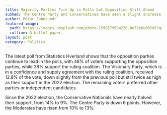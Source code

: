 ```yaml
---
title: Majority Parties Tick Up in Polls but Opposition Still Ahead
subhed: The Centre Party and Conservatives have seen a slight increase in support, but the opposition parties continue to lead in the latest poll from Statistics Hverland.
author: Pétur Johnsundr
featured-image: 
  path: https://images.unsplash.com/photo-1599579524220-8e32e6e602d0?q=80&w=3270&auto=format&fit=crop&ixlib=rb-4.0.3&ixid=M3wxMjA3fDB8MHxwaG90by1wYWdlfHx8fGVufDB8fHx8fA%3D%3D
  cutline: A ballot paper.
layout: post
category: Politics
---
```


The latest poll from Statistics Hverland shows that the opposition parties continue to lead in the polls, with 48% of voters supporting the opposition parties, while 38% support the ruling coalition. The Visionary Party, which is in a confidence and supply agreement with the ruling coalition, received 12.8% of the vote, down slightly from the previous poll but still twice as high as their support in the 2022 election. The remaining voters preferred other parties or independent candidates.

Since the 2022 election, the Conservative Nationals have nearly halved their support, from 14% to 9%. The Centre Party is down 6 points. However, the Moderates have risen from 10% to 13%.

<div style="min-height:424px"><script type="text/javascript" defer src="https://datawrapper.dwcdn.net/3QUDo/embed.js?v=1" charset="utf-8"></script><noscript><img src="https://datawrapper.dwcdn.net/3QUDo/full.png" alt="" /></noscript></div>